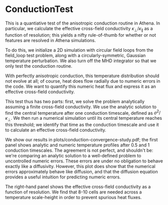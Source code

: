 # ConductionTest

This is a quantiative test of the anisotropic conduction routine in Athena.
In particular, we calculate the effective cross-field conductivity $\kappa_{\perp}/\kappa_{\parallel}$ as a function of resolution; this yields a nifty rule-of-thumb for whether or not features are resolved in Athena simulations.

To do this, we initialize a 2D simulation with circular field loops from the field_loop test problem, along with a circularly-symmetric, Gaussian temperature perturbation.
We also turn off the MHD integrator so that we only test the conduction routine.

With perfectly anisotropic conduction, this temperature distribution should not evolve at all; of course, heat does flow radially due to numeric errors in the code.
We want to quantify this numeric heat flux and express it as an effective cross-field conductivity.

This test thus has two parts: first, we solve the problem analytically assuming a finite cross-field conductivity.
We use the analytic solution to find the central temperature after one conduction timescale, defined as $\sigma^2/\kappa_{\perp}$.
We then run a numerical simulation until its central temperature reaches this threshold; we identify that time as the conduction timescale and use it to calculate an effective cross-field conductivity.

We show our results in plots/conduction-convergence-study.pdf; the first panel shows analytic and numeric temperature profiles after 0.5 and 1 conduction timescales.
The agreement is not perfect, and shouldn't be: we're comparing an analytic solution to a well-defined problem to uncontrolled numeric errors.
These errors are under no obligation to behave exactly like a diffusivity.
However, this plot does show that the numerical errors approximately behave like diffusion, and that the diffusion equation provides a useful intuition for predicting numeric errors.

The right-hand panel shows the effective cross-field conductivity as a function of resolution.
We find that 8-10 cells are needed across a temperature scale-height in order to prevent spurious heat fluxes.
